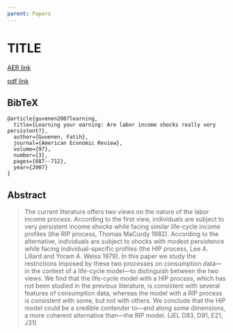 ```yaml
---
parent: Papers
---
```


# TITLE

[AER link](https://www.aeaweb.org/articles?id=10.1257/aer.97.3.687)

[pdf link](https://pubs.aeaweb.org/doi/pdfplus/10.1257/aer.97.3.687)

## BibTeX
```
@article{guvenen2007learning,
  title={Learning your earning: Are labor income shocks really very persistent?},
  author={Guvenen, Fatih},
  journal={American Economic Review},
  volume={97},
  number={3},
  pages={687--712},
  year={2007}
}
```

## Abstract

> The current literature offers two views on the nature of the labor income process. According to the first view, individuals are subject to very persistent income shocks while facing similar life-cycle income profiles (the RIP process, Thomas MaCurdy 1982). According to the alternative, individuals are subject to shocks with modest persistence while facing individual-specific profiles (the HIP process, Lee A. Lillard and Yoram A. Weiss 1979). In this paper we study the restrictions imposed by these two processes on consumption data—in the context of a life-cycle model—to distinguish between the two views. We find that the life-cycle model with a HIP process, which has not been studied in the previous literature, is consistent with several features of consumption data, whereas the model with a RIP process is consistent with some, but not with others. We conclude that the HIP model could be a credible contender to—and along some dimensions, a more coherent alternative than—the RIP model. (JEL D83, D91, E21, J31)


